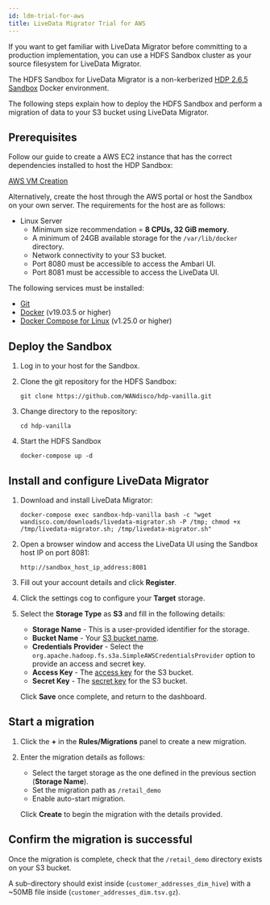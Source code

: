 ```yaml
---
id: ldm-trial-for-aws
title: LiveData Migrator Trial for AWS
---
```


If you want to get familiar with LiveData Migrator before committing to a production implementation, you can use a HDFS Sandbox cluster as your source filesystem for LiveData Migrator.

The HDFS Sandbox for LiveData Migrator is a non-kerberized [HDP 2.6.5 Sandbox](https://www.cloudera.com/downloads/hortonworks-sandbox.html) Docker environment.

The following steps explain how to deploy the HDFS Sandbox and perform a migration of data to your S3 bucket using LiveData Migrator.

## Prerequisites

Follow our guide to create a AWS EC2 instance that has the correct dependencies installed to host the HDP Sandbox:

[AWS VM Creation](https://wandisco.github.io/wandisco-documentation/docs/quickstarts/preparation/aws_vm_creation/)

Alternatively, create the host through the AWS portal or host the Sandbox on your own server. The requirements for the host are as follows:

* Linux Server
  * Minimum size recommendation = **8 CPUs, 32 GiB memory**.
  * A minimum of 24GB available storage for the `/var/lib/docker` directory.
  * Network connectivity to your S3 bucket.
  * Port 8080 must be accessible to access the Ambari UI.
  * Port 8081 must be accessible to access the LiveData UI.

The following services must be installed:

* [Git](https://git-scm.com/book/en/v2/Getting-Started-Installing-Git)
* [Docker](https://docs.docker.com/install/) (v19.03.5 or higher)
* [Docker Compose for Linux](https://docs.docker.com/compose/install/#install-compose) (v1.25.0 or higher)

## Deploy the Sandbox

1. Log in to your host for the Sandbox.

1. Clone the git repository for the HDFS Sandbox:

   ```text
   git clone https://github.com/WANdisco/hdp-vanilla.git
   ```

1. Change directory to the repository:

   ```text
   cd hdp-vanilla
   ```

1. Start the HDFS Sandbox

   ```text
   docker-compose up -d
   ```

## Install and configure LiveData Migrator

1. Download and install LiveData Migrator:

   ```text
   docker-compose exec sandbox-hdp-vanilla bash -c "wget wandisco.com/downloads/livedata-migrator.sh -P /tmp; chmod +x /tmp/livedata-migrator.sh; /tmp/livedata-migrator.sh"
   ```

1. Open a browser window and access the LiveData UI using the Sandbox host IP on port 8081:

   ```text
   http://sandbox_host_ip_address:8081
   ```

1. Fill out your account details and click **Register**.

1. Click the settings cog to configure your **Target** storage.

1. Select the **Storage Type** as **S3** and fill in the following details:

   * **Storage Name** - This is a user-provided identifier for the storage.
   * **Bucket Name** - Your [S3 bucket name](https://docs.aws.amazon.com/AmazonS3/latest/dev/UsingBucket.html#create-bucket-intro).
   * **Credentials Provider** - Select the `org.apache.hadoop.fs.s3a.SimpleAWSCredentialsProvider` option to provide an access and secret key.
   * **Access Key** - The [access key](https://docs.aws.amazon.com/IAM/latest/UserGuide/id_credentials_access-keys.html) for the S3 bucket.
   * **Secret Key** - The [secret key](https://docs.aws.amazon.com/IAM/latest/UserGuide/id_credentials_access-keys.html) for the S3 bucket.

   Click **Save** once complete, and return to the dashboard.

## Start a migration

1. Click the **+** in the **Rules/Migrations** panel to create a new migration.

1. Enter the migration details as follows:

   * Select the target storage as the one defined in the previous section (**Storage Name**).
   * Set the migration path as `/retail_demo`
   * Enable auto-start migration.

   Click **Create** to begin the migration with the details provided.

## Confirm the migration is successful

Once the migration is complete, check that the `/retail_demo` directory exists on your S3 bucket.

A sub-directory should exist inside (`customer_addresses_dim_hive`) with a ~50MB file inside (`customer_addresses_dim.tsv.gz`).
